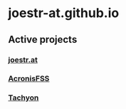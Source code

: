 # joestr-at.github.io
## Active projects
### [joestr.at](https://github.com/joestr-at/joestr.at)
### [AcronisFSS](https://github.com/joestr-at/AcronisFSS)
### [Tachyon](https://github.com/joestr-at/Tachyon)
